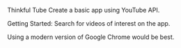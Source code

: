 Thinkful Tube 
Create a basic app using YouTube API. 

<!-- Getting Started
These instructions will get you a copy of the project up and running on your local machine for development and testing purposes. See deployment for notes on how to deploy the project on a live system. -->
Getting Started: 
Search for videos of interest on the app. 

<!-- Prerequisites
What things you need to install the software and how to install them -->
Using a modern version of Google Chrome would be best. 
